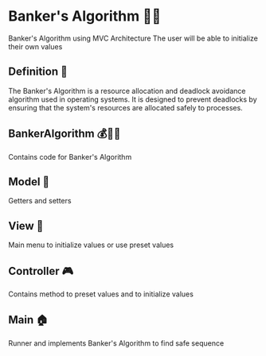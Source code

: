 # Banker's Algorithm 👩‍💻
Banker's Algorithm using MVC Architecture
The user will be able to initialize their own values

## Definition 📄
The Banker's Algorithm is a resource allocation and deadlock avoidance algorithm used in operating systems. It is designed to prevent deadlocks by ensuring that the system's resources are allocated safely to processes.

## BankerAlgorithm 💰🧮🔄
Contains code for Banker's Algorithm

## Model 🤖
Getters and setters

## View 👀
Main menu to initialize values or use preset values

## Controller 🎮
Contains method to preset values and to initialize values

## Main 🏠
Runner and implements Banker's Algorithm to find safe sequence